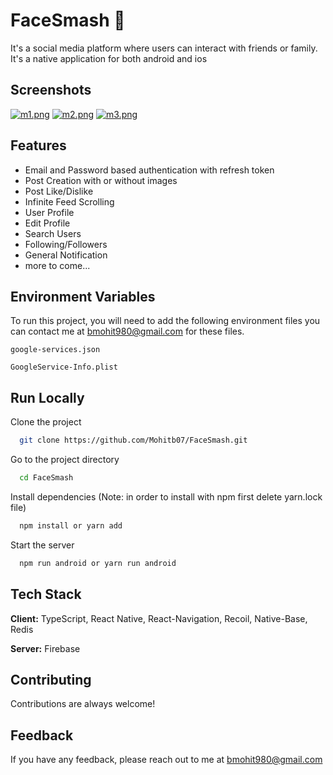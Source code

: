 # FaceSmash 🧋

It's a social media platform where users can interact with friends or family. It's a native application for both android and ios

## Screenshots
[![m1.png](https://i.postimg.cc/Gtnkf7Hp/m1.png)](https://postimg.cc/Q9S99qgL)
[![m2.png](https://i.postimg.cc/tg77N3Rm/m2.png)](https://postimg.cc/Y4KppmW1)
[![m3.png](https://i.postimg.cc/kMy9DVqV/m3.png)](https://postimg.cc/Cdd9QxZY)

## Features

- Email and Password based authentication with refresh token
- Post Creation with or without images
- Post Like/Dislike
- Infinite Feed Scrolling
- User Profile
- Edit Profile
- Search Users
- Following/Followers
- General Notification
- more to come...

## Environment Variables

To run this project, you will need to add the following environment files you can contact me at bmohit980@gmail.com for these files.

`google-services.json`

`GoogleService-Info.plist`

## Run Locally

Clone the project

```bash
  git clone https://github.com/Mohitb07/FaceSmash.git
```

Go to the project directory

```bash
  cd FaceSmash
```

Install dependencies (Note: in order to install with npm first delete yarn.lock file)

```bash
  npm install or yarn add
```

Start the server

```bash
  npm run android or yarn run android
```

## Tech Stack

**Client:** TypeScript, React Native, React-Navigation, Recoil, Native-Base, Redis

**Server:** Firebase

## Contributing

Contributions are always welcome!

## Feedback

If you have any feedback, please reach out to me at bmohit980@gmail.com
